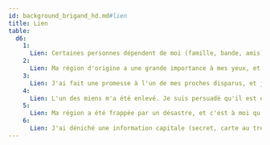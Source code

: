 ```yaml
---
id: background_brigand_hd.md#lien
title: Lien
table:
  d6:
    1:
      Lien: Certaines personnes dépendent de moi (famille, bande, amis) et je veux être digne de leur attachement.
    2:
      Lien: Ma région d'origine a une grande importance à mes yeux, et je ferai tout ce qui est en mon pouvoir pour la préserver.
    3:
      Lien: J'ai fait une promesse à l'un de mes proches disparus, et je tiendrai parole.
    4:
      Lien: L'un des miens m'a été enlevé. Je suis persuadé qu'il est encore en vie quelque part, et j'ai juré de le retrouver et de le ramener chez lui.
    5:
      Lien: Ma région a été frappée par un désastre, et c'est à moi qu'il revient de trouver le moyen de restaurer ce qui peut l'être.
    6:
      Lien: J'ai déniché une information capitale (secret, carte au trésor, etc.) qui pourrait assurer définitivement la prospérité de ma communauté, et je compte bien en profiter.
---
```


